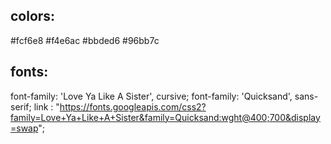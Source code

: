 ## colors:
#fcf6e8
#f4e6ac
#bbded6
#96bb7c

## fonts:
font-family: 'Love Ya Like A Sister', cursive;
font-family: 'Quicksand', sans-serif;
link : "https://fonts.googleapis.com/css2?family=Love+Ya+Like+A+Sister&family=Quicksand:wght@400;700&display=swap";
